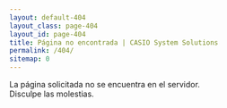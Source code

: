 ```yaml
---
layout: default-404
layout_class: page-404   
layout_id: page-404    
title: Página no encontrada | CASIO System Solutions
permalink: /404/
sitemap: 0
---
```

La página solicitada no se encuentra en el servidor.<br> Disculpe las molestias.